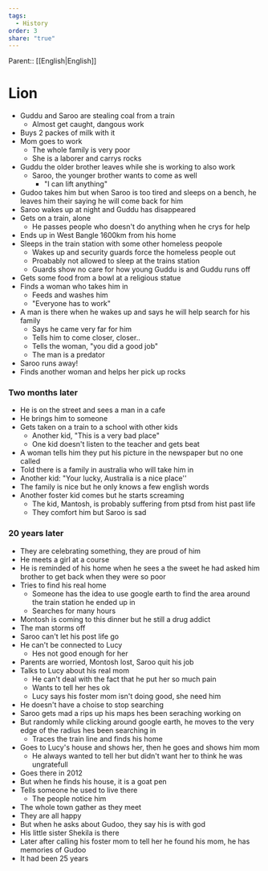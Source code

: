 ```yaml
---
tags:
  - History
order: 3
share: "true"
---
```

Parent:: [[English|English]]

# Lion

- Guddu and Saroo are stealing coal from a train
  - Almost get caught, dangous work
- Buys 2 packes of milk with it
- Mom goes to work
  - The whole family is very poor
  - She is a laborer and carrys rocks
- Guddu the older brother leaves while she is working to also work
  - Saroo, the younger brother wants to come as well
    - "I can lift anything"
- Gudoo takes him but when Saroo is too tired and sleeps on a bench, he leaves him their saying he will come back for him
- Saroo wakes up at night and Guddu has disappeared
- Gets on a train, alone
  - He passes people who doesn't do anything when he crys for help
- Ends up in West Bangle 1600km from his home
- Sleeps in the train station with some other homeless peopole
  - Wakes up and security guards force the homeless people out
  - Proabably not allowed to sleep at the trains station
  - Guards show no care for how young Guddu is and Guddu runs off
- Gets some food from a bowl at a religious statue
- Finds a woman who takes him in
  - Feeds and washes him
  - "Everyone has to work"
- A man is there when he wakes up and says he will help search for his family
  - Says he came very far for him
  - Tells him to come closer, closer..
  - Tells the woman, "you did a good job"
  - The man is a predator
- Saroo runs away!
- Finds another woman and helps her pick up rocks

### Two months later

- He is on the street and sees a man in a cafe
- He brings him to someone
- Gets taken on a train to a school with other kids
  - Another kid, "This is a very bad place"
  - One kid doesn't listen to the teacher and gets beat
- A woman tells him they put his picture in the newspaper but no one called
- Told there is a family in australia who will take him in
- Another kid: "Your lucky, Australia is a nice place''
- The family is nice but he only knows a few english words
- Another foster kid comes but he starts screaming
  - The kid, Mantosh, is probably suffering from ptsd from hist past life
  - They comfort him but Saroo is sad

### 20 years later

- They are celebrating something, they are proud of him
- He meets a girl at a course
- He is reminded of his home when he sees a the sweet he had asked him brother to get back when they were so poor
- Tries to find his real home
  - Someone has the idea to use google earth to find the area around the train station he ended up in
  - Searches for many hours
-  Montosh is coming to this dinner but he still a drug addict
- The man storms off
- Saroo can't let his post life go
- He can't be connected to Lucy
	- Hes not good enough for her
- Parents are worried, Montosh lost, Saroo quit his job
- Talks to Lucy about his real mom
	- He can't deal with the fact that he put her so much pain
	- Wants to tell her hes ok
	- Lucy says his foster mom isn't doing good, she need him
- He doesn't have a choise to stop searching
- Saroo gets mad a rips up his maps hes been seraching working on
- But randomly while clicking around google earth, he moves to the very edge of the radius hes been searching in
	- Traces the train line and finds his home
- Goes to Lucy's house and shows her, then he goes and shows him mom
	- He always wanted to tell her but didn't want her to think he was ungratefull
- Goes there in 2012
- But when he finds his house, it is a goat pen
- Tells someone he used to live there
	- The people notice him
- The whole town gather as they meet
- They are all happy
- But when he asks about Gudoo, they say his is with god
- His little sister Shekila is there
- Later after calling his foster mom to tell her he found his mom, he has memories of Gudoo
- It had been 25 years
